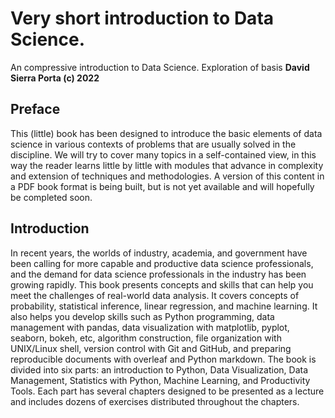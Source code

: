 # Very short introduction to Data Science.
An compressive introduction to Data Science. Exploration of basis
__David Sierra Porta (c) 2022__

## Preface
This (little) book has been designed to introduce the basic elements of data science in various contexts of problems that are usually solved in the discipline. We will try to cover many topics in a self-contained view, in this way the reader learns little by little with modules that advance in complexity and extension of techniques and methodologies. A version of this content in a PDF book format is being built, but is not yet available and will hopefully be completed soon.

## Introduction

In recent years, the worlds of industry, academia, and government have been calling for more capable and productive data science professionals, and the demand for data science professionals in the industry has been growing rapidly. This book presents concepts and skills that can help you meet the challenges of real-world data analysis. It covers concepts of probability, statistical inference, linear regression, and machine learning. It also helps you develop skills such as Python programming, data management with pandas, data visualization with matplotlib, pyplot, seaborn, bokeh, etc, algorithm construction, file organization with UNIX/Linux shell, version control with Git and GitHub, and preparing reproducible documents with overleaf and Python markdown. The book is divided into six parts: an introduction to Python, Data Visualization, Data Management, Statistics with Python, Machine Learning, and Productivity Tools. Each part has several chapters designed to be presented as a lecture and includes dozens of exercises distributed throughout the chapters.



